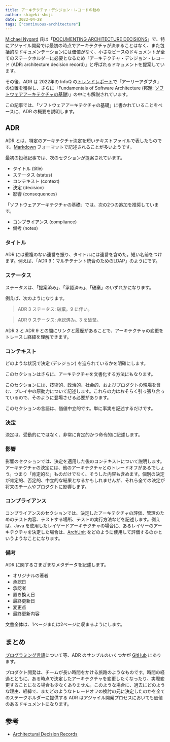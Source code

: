 ```yaml
---
title: アーキテクチャ・デシジョン・レコードの勧め
author: shigeki-shoji
date: 2022-04-28
tags: ["continuous-architecture"]
---
```


[Michael Nygard](https://cognitect.com/authors/MichaelNygard.html) 氏は「[DOCUMENTING ARCHITECTURE DECISIONS](https://cognitect.com/blog/2011/11/15/documenting-architecture-decisions)」で、特にアジャイル開発では最初の時点でアーキテクチャが決まることはなく、また包括的なドキュメンテーションには価値がなく、小さなピースのドキュメントが全てのステークホルダーに必要となるため「アーキテクチャ・デシジョン・レコード (ADR: architecture decision record)」と呼ばれるドキュメントを提案しています。

その後、ADR は 2022年の InfoQ の[トレンドレポート](https://www.infoq.com/jp/articles/architecture-trends-2022/)で「アーリーアダプタ」の位置を獲得し、さらに「Fundamentals of Software Architecture (邦題: [ソフトウェアアーキテクチャの基礎](https://www.amazon.co.jp/dp/4873119820/))」の中にも解説されています。

この記事では、「ソフトウェアアーキテクチャの基礎」に書かれていることをベースに、ADR の概要を説明します。

## ADR

ADR とは、特定のアーキテクチャ決定を短いテキストファイルで表したものです。[Markdown](https://github.com/joelparkerhenderson/architecture-decision-record) フォーマットで記述されることが多いようです。

最初の投稿記事では、次のセクションが提案されています。

- タイトル (title)
- ステータス (status)
- コンテキスト (context)
- 決定 (decision)
- 影響 (consequences)

「ソフトウェアアーキテクチャの基礎」では、次の2つの追加を推奨しています。

- コンプライアンス (compliance)
- 備考 (notes)

### タイトル

ADR には重複のない連番を振り、タイトルには連番を含めた。短い名前をつけます。例えば、「ADR 9：マルチテナント統合のためのLDAP」のようにです。

### ステータス

ステータスは、「提案済み」、「承認済み」、「破棄」のいずれかになります。

例えば、次のようになります。

> ADR 3
>  ステータス: 破棄。9 に伴い。

> ADR 9
>  ステータス: 承認済み。3 を破棄。

ADR 3 と ADR 9 との間にリンクと履歴があることで、アーキテクチャの変更をトレースし経緯を理解できます。

### コンテキスト

どのような状況で決定 (デシジョン) を迫られているかを明確にします。

このセクションはさらに、アーキテクチャを文書化する方法にもなります。

このセクションには、技術的、政治的、社会的、およびプロダクトの現場を含む、プレイ中の原動力について記述します。これらの力はおそらく引っ張り合っているので、そのように登場させる必要があります。

このセクションの言語は、価値中立的です。単に事実を記述するだけです。

### 決定

決定は、受動的にではなく、非常に肯定的かつ命令的に記述します。

### 影響

影響のセクションでは、決定を適用した後のコンテキストについて説明します。アーキテクチャの決定には、他のアーキテクチャとのトレードオフがあるでしょう。つまり「肯定的な」ものだけでなく、そうした内容も含めます。個別の決定が肯定的、否定的、中立的な結果となるかもしれませんが、それら全ての決定が将来のチームやプロダクトに影響します。

### コンプライアンス

コンプライアンスのセクションでは、決定したアーキテクチャの評価、管理のためのテスト内容、テストする場所、テストの実行方法などを記述します。例えば、Java を使用したレイヤードアーキテクチャの場合に、あるレイヤーのアーキテクチャを決定した場合は、[ArchUnit](https://www.archunit.org/) をどのように使用して評価するのかというようなことになります。

### 備考

ADR に関するさまざまなメタデータを記述します。

- オリジナルの著者
- 承認日
- 承認者
- 置き換え日
- 最終更新日
- 変更点
- 最終更新内容

文書全体は、1ページまたは2ページに収まるようにします。

## まとめ

[プログラミング言語](https://github.com/joelparkerhenderson/architecture-decision-record/blob/main/examples/programming-languages/index.md)について等、ADR のサンプルのいくつかが [GitHub](https://github.com/joelparkerhenderson/architecture-decision-record) にあります。

プロダクト開発は、チームが長い時間をかける旅路のようなものです。時間の経過とともに、ある時点で決定したアーキテクチャを変更したくなったり、実際変更することになる場合も少なくありません。このような場合に、過去にどのような理由、経緯で、またどのようなトレードオフの検討の元に決定したのかを全てのステークホルダーに提供する ADR はアジャイル開発プロセスにおいても価値のあるドキュメントになります。

## 参考

- [Architectural Decision Records](https://adr.github.io/)
